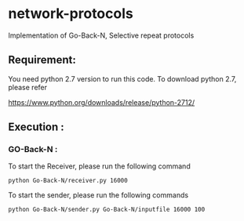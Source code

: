 # network-protocols
Implementation of Go-Back-N, Selective repeat protocols

## Requirement:

You need python 2.7 version to run this code. To download python 2.7, please refer 

https://www.python.org/downloads/release/python-2712/

## Execution :

### GO-Back-N :
To start the Receiver, please run the following command 

```
python Go-Back-N/receiver.py 16000
```

To start the sender, please run the following commands

```
python Go-Back-N/sender.py Go-Back-N/inputfile 16000 100
```






